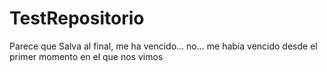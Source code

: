 # TestRepositorio

Parece que Salva al final, me ha vencido... no... me había vencido desde el primer momento en el que nos vimos

